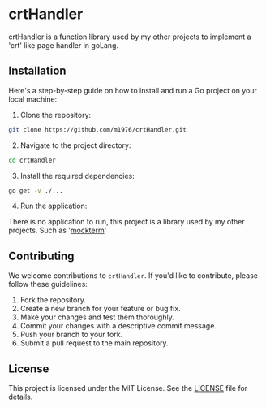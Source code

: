 # crtHandler

crtHandler is a function library used by my other projects to implement a 'crt' like page handler in goLang.

## Installation

Here's a step-by-step guide on how to install and run a Go project on your local machine:

1. Clone the repository:

```bash
git clone https://github.com/m1976/crtHandler.git
```

2. Navigate to the project directory:

```bash
cd crtHandler
```

3. Install the required dependencies:

```bash
go get -v ./...
```

4. Run the application:

There is no application to run, this project is a library used by my other projects. Such as '[mockterm](https://github.com/mt1976/mockterm)'

## Contributing

We welcome contributions to `crtHandler`. If you'd like to contribute, please follow these guidelines:

1. Fork the repository.
2. Create a new branch for your feature or bug fix.
3. Make your changes and test them thoroughly.
4. Commit your changes with a descriptive commit message.
5. Push your branch to your fork.
6. Submit a pull request to the main repository.

## License

This project is licensed under the MIT License. See the [LICENSE](LICENSE.md) file for details.
